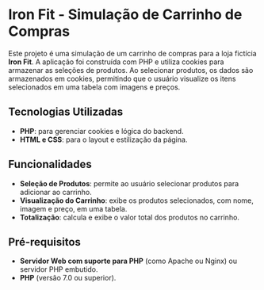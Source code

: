 # Iron Fit - Simulação de Carrinho de Compras

Este projeto é uma simulação de um carrinho de compras para a loja fictícia **Iron Fit**. A aplicação foi construída com PHP e utiliza cookies para armazenar as seleções de produtos. Ao selecionar produtos, os dados são armazenados em cookies, permitindo que o usuário visualize os itens selecionados em uma tabela com imagens e preços.

## Tecnologias Utilizadas
- **PHP**: para gerenciar cookies e lógica do backend.
- **HTML e CSS**: para o layout e estilização da página.

## Funcionalidades
- **Seleção de Produtos**: permite ao usuário selecionar produtos para adicionar ao carrinho.
- **Visualização do Carrinho**: exibe os produtos selecionados, com nome, imagem e preço, em uma tabela.
- **Totalização**: calcula e exibe o valor total dos produtos no carrinho.

## Pré-requisitos
- **Servidor Web com suporte para PHP** (como Apache ou Nginx) ou servidor PHP embutido.
- **PHP** (versão 7.0 ou superior).
